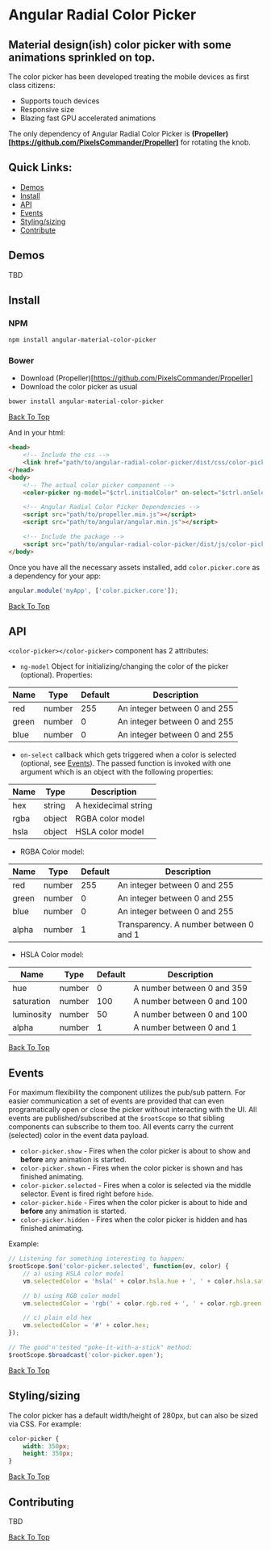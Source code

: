 # Angular Radial Color Picker

## Material design(ish) color picker with some animations sprinkled on top.

The color picker has been developed treating the mobile devices as first class citizens:
* Supports touch devices
* Responsive size
* Blazing fast GPU accelerated animations

The only dependency of Angular Radial Color Picker is **(Propeller)[https://github.com/PixelsCommander/Propeller]** for rotating the knob.

## Quick Links:

* [Demos](#user-content-demos)
* [Install](#user-content-install)
* [API](#user-content-api)
* [Events](#user-content-events)
* [Styling/sizing](#user-content-stylingsizing)
* [Contribute](#user-content-contributing)

## <a name="demos">Demos</a>
TBD

## <a name="install">Install</a>

### NPM
```bash
npm install angular-material-color-picker
```

### Bower
- Download (Propeller)[https://github.com/PixelsCommander/Propeller]
- Download the color picker as usual
```bash
bower install angular-material-color-picker
```

[Back To Top](#user-content-quick-links)

And in your html:

```html
<head>
    <!-- Include the css -->
    <link href="path/to/angular-radial-color-picker/dist/css/color-picker.min.css" rel="stylesheet">
</head>
<body>
    <!-- The actual color picker component -->
    <color-picker ng-model="$ctrl.initialColor" on-select="$ctrl.onSelect(color)"></color-picker>

    <!-- Angular Radial Color Picker Dependencies -->
    <script src="path/to/propeller.min.js"></script>
    <script src="path/to/angular/angular.min.js"></script>

    <!-- Include the package -->
    <script src="path/to/angular-radial-color-picker/dist/js/color-picker.min.js"></script>
</body>
```

Once you have all the necessary assets installed, add `color.picker.core` as a dependency for your app:
```javascript
angular.module('myApp', ['color.picker.core']);
```

[Back To Top](#user-content-quick-links)

## <a name="api">API</a>
`<color-picker></color-picker>` component has 2 attributes:

- `ng-model` Object for initializing/changing the color of the picker (optional). Properties:

| Name  | Type   | Default | Description |
|-------|--------|---------|------------------------------|
| red   | number | 255     | An integer between 0 and 255 |
| green | number | 0       | An integer between 0 and 255 |
| blue  | number | 0       | An integer between 0 and 255 |

- `on-select` callback which gets triggered when a color is selected (optional, see [Events](#events)). The passed function is invoked with one argument which is an object with the following properties:

| Name  | Type   | Description                  |
|-------|--------|------------------------------|
| hex   | string | A hexidecimal string         |
| rgba  | object | RGBA color model             |
| hsla  | object | HSLA color model             |

- RGBA Color model:

| Name  | Type   | Default | Description |
|-------|--------|---------|-------------|
| red   | number | 255     | An integer between 0 and 255 |
| green | number | 0       | An integer between 0 and 255 |
| blue  | number | 0       | An integer between 0 and 255 |
| alpha | number | 1       | Transparency. A number between 0 and 1 |

- HSLA Color model:

| Name       | Type   | Default | Description |
|------------|--------|---------|-------------|
| hue        | number | 0       | A number between 0 and 359 |
| saturation | number | 100     | A number between 0 and 100 |
| luminosity | number | 50      | A number between 0 and 100 |
| alpha      | number | 1       | A number between 0 and 1 |

[Back To Top](#user-content-quick-links)

## <a name="events">Events</a>

For maximum flexibility the component utilizes the pub/sub pattern. For easier communication a set of events are provided that can even programatically open or close the picker without interacting with the UI. All events are published/subscribed at the `$rootScope` so that sibling components can subscribe to them too. All events carry the current (selected) color in the event data payload.

* `color-picker.show` - Fires when the color picker is about to show and **before** any animation is started.
* `color-picker.shown` - Fires when the color picker is shown and has finished animating.
* `color-picker.selected` - Fires when a color is selected via the middle selector. Event is fired right before `hide`.
* `color-picker.hide` - Fires when the color picker is about to hide and **before** any animation is started.
* `color-picker.hidden` - Fires when the color picker is hidden and has finished animating.

Example:
```javascript
// Listening for something interesting to happen:
$rootScope.$on('color-picker.selected', function(ev, color) {
    // a) using HSLA color model
    vm.selectedColor = 'hsla(' + color.hsla.hue + ', ' + color.hsla.saturation + '%, ' + color.hsla.luminosity + '%, ' + color.hsla.alpha + ')';

    // b) using RGB color model
    vm.selectedColor = 'rgb(' + color.rgb.red + ', ' + color.rgb.green + ', ' + color.rgb.blue + ')';

    // c) plain old hex
    vm.selectedColor = '#' + color.hex;
});

// The good'n'tested "poke-it-with-a-stick" method:
$rootScope.$broadcast('color-picker.open');
```

[Back To Top](#user-content-quick-links)

## <a name="styling">Styling/sizing</a>

The color picker has a default width/height of 280px, but can also be sized via CSS. For example:
```css
color-picker {
    width: 350px;
    height: 350px;
}
```

[Back To Top](#user-content-quick-links)

## Contributing
TBD

[Back To Top](#user-content-quick-links)
